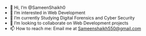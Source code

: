- 👋 Hi, I’m @SameenShaikh0
- 👀 I’m interested in Web Development 
- 🌱 I’m currently Studying Digital Forensics and Cyber Security  
- 💞️ I’m looking to collaborate on Web Development projects
- 📫 How to reach me: Email me at Sameenshaikh550@gmail.com

<!---
SameenShaikh0/SameenShaikh0 is a ✨ special ✨ repository because its `README.md` (this file) appears on your GitHub profile.
You can click the Preview link to take a look at your changes.
--->
